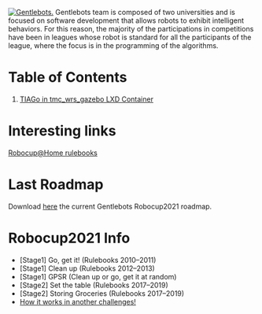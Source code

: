 [![Gentlebots.](http://gentlebots.gsyc.urjc.es/img/team.jpg)](http://gentlebots.gsyc.urjc.es/)
Gentlebots team is composed of two universities and is focused on software development that allows robots to exhibit intelligent behaviors. For this reason, the majority of the participations in competitions have been in leagues whose robot is standard for all the participants of the league, where the focus is in the programming of the algorithms. 

# Table of Contents
1. [TIAGo in tmc_wrs_gazebo LXD Container](https://github.com/gentlebots/gb_robots)

# Interesting links
[Robocup@Home rulebooks](https://athome.robocup.org/rules/)

# Last Roadmap
Download [here](https://github.com/gentlebots/gentlebots/raw/main/content/RoadmapRobocup2021.pdf) the current Gentlebots Robocup2021 roadmap.

# Robocup2021 Info
- [Stage1] Go, get it! (Rulebooks 2010–2011)
- [Stage1] Clean up (Rulebooks 2012–2013)
- [Stage1] GPSR (Clean up or go, get it at random)
- [Stage2] Set the table (Rulebooks 2017–2019)
- [Stage2] Storing Groceries (Rulebooks 2017–2019)
- [How it works in another challenges!](https://dev.to/yosuke/robocup-simulation-league-is-accepting-your-challenge-for-free-1g66)
